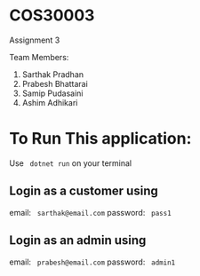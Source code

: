 # COS30003
Assignment 3

Team Members:
1. Sarthak Pradhan
2. Prabesh Bhattarai 
3. Samip Pudasaini
4. Ashim Adhikari

# To Run This application:

Use ``` dotnet run``` on your terminal

## Login as a customer using 
email: ``` sarthak@email.com```
password: ``` pass1```

## Login as an admin using 
email: ``` prabesh@email.com```
password: ``` admin1```